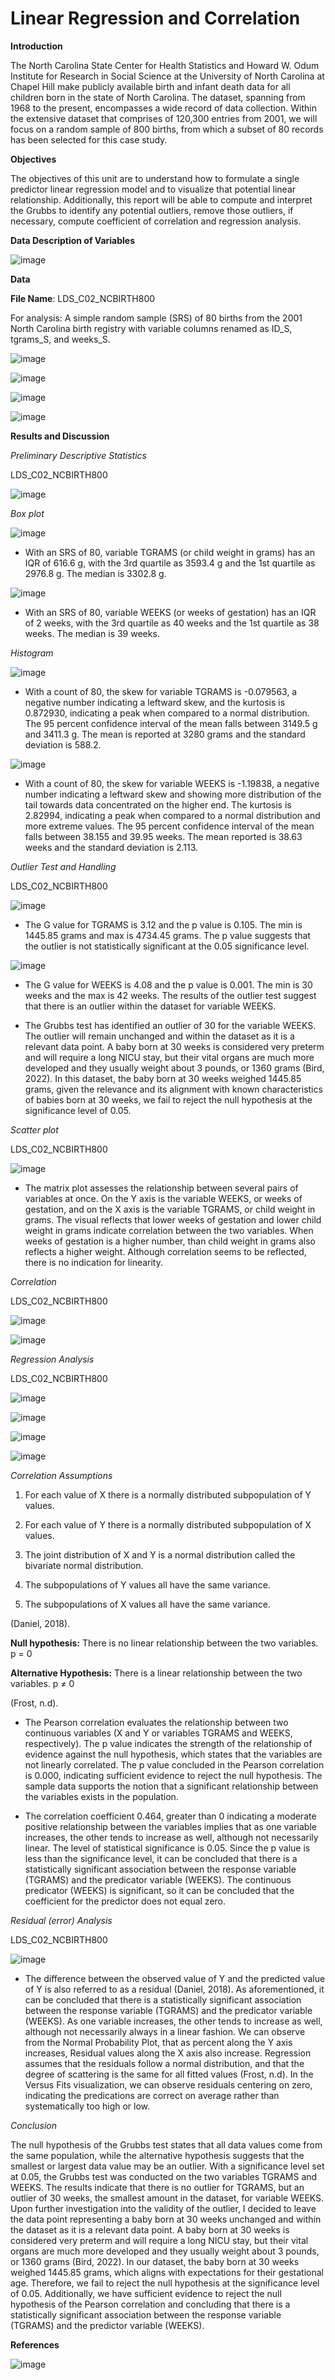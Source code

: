 # Linear Regression and Correlation

**Introduction**

The North Carolina State Center for Health Statistics and Howard W. Odum Institute for Research in Social Science at the University of North Carolina at Chapel Hill make publicly available birth and infant death data for all children born in the state of North Carolina. The dataset, spanning from 1968 to the present, encompasses a wide record of data collection. Within the extensive dataset that comprises of 120,300 entries from 2001, we will focus on a random sample of 800 births, from which a subset of 80 records has been selected for this case study.

**Objectives**

The objectives of this unit are to understand how to formulate a single predictor linear regression model and to visualize that potential linear relationship. Additionally, this report will be able to compute and interpret the Grubbs to identify any potential outliers, remove those outliers, if necessary, compute coefficient of correlation and regression analysis.

**Data Description of Variables**

![image](https://github.com/user-attachments/assets/8731fd0b-2c0f-46ed-8815-8f8b2f21b79f)

**Data**

**File Name**: LDS_C02_NCBIRTH800

For analysis: A simple random sample (SRS) of 80 births from the 2001 North Carolina birth registry with variable columns renamed as ID_S, tgrams_S, and weeks_S.

![image](https://github.com/user-attachments/assets/38a3979b-1856-4a0c-8b91-aea4e4f6401a)

![image](https://github.com/user-attachments/assets/65f0d86d-89c4-4498-98e9-f174f36c33ca)

![image](https://github.com/user-attachments/assets/651e28c1-9cbe-4187-96fe-5fc609d417ab)

![image](https://github.com/user-attachments/assets/478a2283-5730-46c1-8fba-da3d3f678aa1)

**Results and Discussion**

_Preliminary Descriptive Statistics_

LDS_C02_NCBIRTH800

![image](https://github.com/user-attachments/assets/19b86fff-f2d7-4acf-9f4d-be37f8d9d8ec)

_Box plot_

![image](https://github.com/user-attachments/assets/8a375e94-7ffd-4847-8053-3ec8a3d9929a)

* With an SRS of 80, variable TGRAMS (or child weight in grams) has an IQR of 616.6 g, with the 3rd quartile as 3593.4 g and the 1st quartile as 2976.8 g. The median is 3302.8 g.

![image](https://github.com/user-attachments/assets/f3f8e9e8-3e5f-4bfb-91c8-9b589241ba50)

* With an SRS of 80, variable WEEKS (or weeks of gestation) has an IQR of 2 weeks, with the 3rd quartile as 40 weeks and the 1st quartile as 38 weeks. The median is 39 weeks.

_Histogram_

![image](https://github.com/user-attachments/assets/f7a7a1db-d004-4082-bdab-44de07bfe2bc)

* With a count of 80, the skew for variable TGRAMS is -0.079563, a negative number indicating a leftward skew, and the kurtosis is 0.872930, indicating a peak when compared to a normal distribution. The 95 percent confidence interval of the mean falls between 3149.5 g and 3411.3 g. The mean is reported at 3280 grams and the standard deviation is 588.2.

![image](https://github.com/user-attachments/assets/4d556691-4856-4af8-ac09-c9f92553671f)

* With a count of 80, the skew for variable WEEKS is -1.19838, a negative number indicating a leftward skew and showing more distribution of the tail towards data concentrated on the higher end. The kurtosis is 2.82994, indicating a peak when compared to a normal distribution and more extreme values. The 95 percent confidence interval of the mean falls between 38.155 and 39.95 weeks. The mean reported is 38.63 weeks and the standard deviation is 2.113.

_Outlier Test and Handling_

LDS_C02_NCBIRTH800

![image](https://github.com/user-attachments/assets/2ec8f26c-102f-4a3d-9249-cb02bc2fbf1d)

* The G value for TGRAMS is 3.12 and the p value is 0.105. The min is 1445.85 grams and max is 4734.45 grams. The p value suggests that the outlier is not statistically significant at the 0.05 significance level.

![image](https://github.com/user-attachments/assets/c5cb3e03-8e59-4d60-9aaa-3b875f38423a)

* The G value for WEEKS is 4.08 and the p value is 0.001. The min is 30 weeks and the max is 42 weeks. The results of the outlier test suggest that there is an outlier within the dataset for variable WEEKS.

* The Grubbs test has identified an outlier of 30 for the variable WEEKS. The outlier will remain unchanged and within the dataset as it is a relevant data point. A baby born at 30 weeks is considered very preterm and will require a long NICU stay, but their vital organs are much more developed and they usually weight about 3 pounds, or 1360 grams (Bird, 2022). In this dataset, the baby born at 30 weeks weighed 1445.85 grams, given the relevance and its alignment with known characteristics of babies born at 30 weeks, we fail to reject the null hypothesis at the significance level of 0.05.

_Scatter plot_

LDS_C02_NCBIRTH800

![image](https://github.com/user-attachments/assets/68dab2b7-a8fc-4db3-9c87-a8be1689cbfc)

* The matrix plot assesses the relationship between several pairs of variables at once. On the Y axis is the variable WEEKS, or weeks of gestation, and on the X axis is the variable TGRAMS, or child weight in grams. The visual reflects that lower weeks of gestation and lower child weight in grams indicate correlation between the two variables. When weeks of gestation is a higher number, than child weight in grams also reflects a higher weight. Although correlation seems to be reflected, there is no indication for linearity.

_Correlation_

LDS_C02_NCBIRTH800

![image](https://github.com/user-attachments/assets/0622f92c-1bde-4b44-b8ff-63653e1fd801)

![image](https://github.com/user-attachments/assets/068b67d8-a1fc-4d31-b1ca-19480050ff92)


_Regression Analysis_

LDS_C02_NCBIRTH800

![image](https://github.com/user-attachments/assets/bbb92885-d2b8-4d88-b084-7b104e5a02e5)

![image](https://github.com/user-attachments/assets/62a77ebc-a0a5-4f9a-ba8b-ca4d74cc9bf1)

![image](https://github.com/user-attachments/assets/b51212a8-3093-4dfd-aacc-1a6576ca340b)

![image](https://github.com/user-attachments/assets/18f5af0b-92ee-429d-a488-bed36ee698c2)

_Correlation Assumptions_

1. For each value of X there is a normally distributed subpopulation of Y values.

2. For each value of Y there is a normally distributed subpopulation of X values.

3. The joint distribution of X and Y is a normal distribution called the bivariate normal distribution.

4. The subpopulations of Y values all have the same variance.

5. The subpopulations of X values all have the same variance.

(Daniel, 2018).

**Null hypothesis:** There is no linear relationship between the two variables. p = 0

**Alternative Hypothesis:** There is a linear relationship between the two variables. p ≠ 0

(Frost, n.d).


* The Pearson correlation evaluates the relationship between two continuous variables (X and Y or variables TGRAMS and WEEKS, respectively). The p value indicates the strength of the relationship of evidence against the null hypothesis, which states that the variables are not linearly correlated. The p value concluded in the Pearson correlation is 0.000, indicating sufficient evidence to reject the null hypothesis. The sample data supports the notion that a significant relationship between the variables exists in the population.

* The correlation coefficient 0.464, greater than 0 indicating a moderate positive relationship between the variables implies that as one variable increases, the other tends to increase as well, although not necessarily linear. The level of statistical significance is 0.05. Since the p value is less than the significance level, it can be concluded that there is a statistically significant association between the response variable (TGRAMS) and the predicator variable (WEEKS). The continuous predicator (WEEKS) is significant, so it can be concluded that the coefficient for the predictor does not equal zero.

_Residual (error) Analysis_

LDS_C02_NCBIRTH800

![image](https://github.com/user-attachments/assets/d8ec4592-b7b8-45ef-bd8e-5f44ba147e2e)

* The difference between the observed value of Y and the predicted value of Y is also referred to as a residual (Daniel, 2018). As aforementioned, it can be concluded that there is a statistically significant association between the response variable (TGRAMS) and the predicator variable (WEEKS). As one variable increases, the other tends to increase as well, although not necessarily always in a linear fashion. We can observe from the Normal Probability Plot, that as percent along the Y axis increases, Residual values along the X axis also increase. Regression assumes that the residuals follow a normal distribution, and that the degree of scattering is the same for all fitted values (Frost, n.d). In the Versus Fits visualization, we can observe residuals centering on zero, indicating the predications are correct on average rather than systematically too high or low.

_Conclusion_

The null hypothesis of the Grubbs test states that all data values come from the same population, while the alternative hypothesis suggests that the smallest or largest data value may be an outlier. With a significance level set at 0.05, the Grubbs test was conducted on the two variables TGRAMS and WEEKS. The results indicate that there is no outlier for TGRAMS, but an outlier of 30 weeks, the smallest amount in the dataset, for variable WEEKS. Upon further investigation into the validity of the outlier, I decided to leave the data point representing a baby born at 30 weeks unchanged and within the dataset as it is a relevant data point. A baby born at 30 weeks is considered very preterm and will require a long NICU stay, but their vital organs are much more developed and they usually weight about 3 pounds, or 1360 grams (Bird, 2022). In our dataset, the baby born at 30 weeks weighed 1445.85 grams, which aligns with expectations for their gestational age. Therefore, we fail to reject the null hypothesis at the significance level of 0.05. Additionally, we have sufficient evidence to reject the null hypothesis of the Pearson correlation and concluding that there is a statistically significant association between the response variable (TGRAMS) and the predictor variable (WEEKS).

**References**

![image](https://github.com/user-attachments/assets/28862519-c908-414f-98fa-6381f87f3537)







